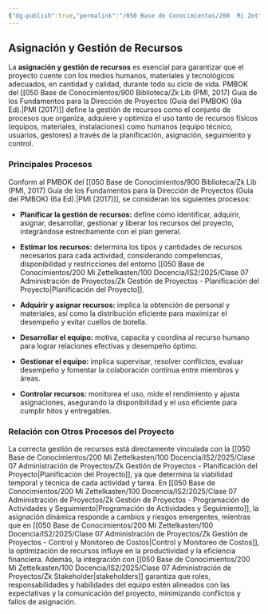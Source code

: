 ```yaml
---
{"dg-publish":true,"permalink":"/050 Base de Conocimientos/200  Mi Zettelkasten/100 Docencia/IS2/2025/Clase 07 Administración de Proyectos/Zk Gestión de Proyectos - Asignación y Gestión de Recursos/","tags":["#definir"]}
---
```


## Asignación y Gestión de Recursos

La **asignación y gestión de recursos** es esencial para garantizar que el proyecto cuente con los medios humanos, materiales y tecnológicos adecuados, en cantidad y calidad, durante todo su ciclo de vida. PMBOK del [[050 Base de Conocimientos/900 Biblioteca/Zk Lib (PMI, 2017) Guía de los Fundamentos para la Dirección de Proyectos (Guía del PMBOK) (6a Ed).\|PMI (2017)]] define la gestión de recursos como el conjunto de procesos que organiza, adquiere y optimiza el uso tanto de recursos físicos (equipos, materiales, instalaciones) como humanos (equipo técnico, usuarios, gestores) a través de la planificación, asignación, seguimiento y control.

### Principales Procesos

Conform al PMBOK del [[050 Base de Conocimientos/900 Biblioteca/Zk Lib (PMI, 2017) Guía de los Fundamentos para la Dirección de Proyectos (Guía del PMBOK) (6a Ed).\|PMI (2017)]], se consideran los siguientes procesos:

- **Planificar la gestión de recursos:** define cómo identificar, adquirir, asignar, desarrollar, gestionar y liberar los recursos del proyecto, integrándose estrechamente con el plan general.

- **Estimar los recursos:** determina los tipos y cantidades de recursos necesarios para cada actividad, considerando competencias, disponibilidad y restricciones del entorno [[050 Base de Conocimientos/200  Mi Zettelkasten/100 Docencia/IS2/2025/Clase 07 Administración de Proyectos/Zk Gestión de Proyectos - Planificación del Proyecto\|Planificación del Proyecto]].

- **Adquirir y asignar recursos:** implica la obtención de personal y materiales, así como la distribución eficiente para maximizar el desempeño y evitar cuellos de botella.

- **Desarrollar el equipo:** motiva, capacita y coordina al recurso humano para lograr relaciones efectivas y desempeño óptimo.

- **Gestionar el equipo:** implica supervisar, resolver conflictos, evaluar desempeño y fomentar la colaboración continua entre miembros y áreas.

- **Controlar recursos:** monitorea el uso, mide el rendimiento y ajusta asignaciones, asegurando la disponibilidad y el uso eficiente para cumplir hitos y entregables.

### Relación con Otros Procesos del Proyecto

La correcta gestión de recursos está directamente vinculada con la [[050 Base de Conocimientos/200  Mi Zettelkasten/100 Docencia/IS2/2025/Clase 07 Administración de Proyectos/Zk Gestión de Proyectos - Planificación del Proyecto\|Planificación del Proyecto]], ya que determina la viabilidad temporal y técnica de cada actividad y tarea. En [[050 Base de Conocimientos/200  Mi Zettelkasten/100 Docencia/IS2/2025/Clase 07 Administración de Proyectos/Zk Gestión de Proyectos - Programación de Actividades y Seguimiento\|Programación de Actividades y Seguimiento]], la asignación dinámica responde a cambios y riesgos emergentes, mientras que en [[050 Base de Conocimientos/200  Mi Zettelkasten/100 Docencia/IS2/2025/Clase 07 Administración de Proyectos/Zk Gestión de Proyectos - Control y Monitoreo de Costos\|Control y Monitoreo de Costos]], la optimización de recursos influye en la productividad y la eficiencia financiera. Además, la integración con [[050 Base de Conocimientos/200  Mi Zettelkasten/100 Docencia/IS2/2025/Clase 07 Administración de Proyectos/Zk Stakeholder\|stakeholders]] garantiza que roles, responsabilidades y habilidades del equipo estén alineados con las expectativas y la comunicación del proyecto, minimizando conflictos y fallos de asignación.
